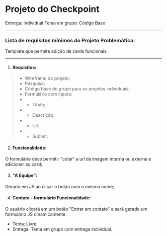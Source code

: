 
# Projeto do Checkpoint

Entrega: Individual
Tema em grupo: Código Base
 
---
 
### Lista de requisitos mínimos do Projeto Problemática:
Template que permite adição de cards funcionais.

---

1. #### Requisitos:
 
> - Wireframe do projeto;
> - Pesquisa;
> - Código base do grupo para os projetos individuais;
> - Formulário com inputs: 
> - - Título;
> - - Descrição;
> - -  Url;
> - - Submit.
 
2. #### Funcionalidade:
O formulário deve permitir "colar" a url da imagem interna ou externa e adicionar ao card;

3. #### "A Equipe":
Gerado em JS ao clicar o botão com o mesmo nome;

4. #### Contato - formulário Funcionalidade:
O usuário clicará em um botão "Entrar em contato" e será gerado um formulário JS dinamicamente.

- Tema: Livre
- Entrega: Tema em grupo com entrega individual.
